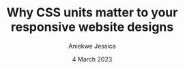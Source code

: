 ---
date: "4 March 2023"
read: "5 Minutes Read"
image: "/blog-card.jpg"
title: "Why CSS units matter to your responsive website designs"
description: "Let's discuss using CSS units to create fully responsive websites that size and resize elements. Plus, how to decide on the best units for each situation."
author: "Aniekwe Jessica"
tagOne: "CSS"
tagTwo: "Web design"
---